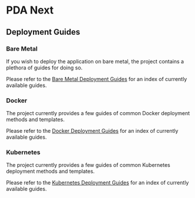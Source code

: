 # PDA Next

## Deployment Guides

### Bare Metal

If you wish to deploy the application on bare metal, the project contains a plethora of guides for doing so.

Please refer to the [Bare Metal Deployment Guides](./bare-metal) for an index of currently available guides.

### Docker

The project currently provides a few guides of common Docker deployment methods and templates.

Please refer to the [Docker Deployment Guides](./docker) for an index of currently available guides.

### Kubernetes

The project currently provides a few guides of common Kubernetes deployment methods and templates.

Please refer to the [Kubernetes Deployment Guides](./kubernetes) for an index of currently available guides.
